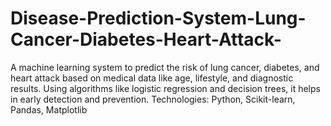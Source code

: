 # Disease-Prediction-System-Lung-Cancer-Diabetes-Heart-Attack-
A machine learning system to predict the risk of lung cancer, diabetes, and heart attack based on medical data like age, lifestyle, and diagnostic results. Using algorithms like logistic regression and decision trees, it helps in early detection and prevention.  Technologies: Python, Scikit-learn, Pandas, Matplotlib

